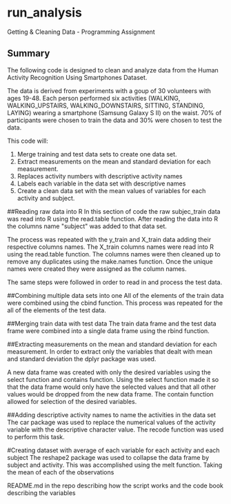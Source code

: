 # run_analysis
Getting &amp; Cleaning Data - Programming Assignment

## Summary
The following code is designed to clean and analyze data 
from the Human Activity Recognition Using Smartphones Dataset.

The data is derived from experiments with a goup of 30 volunteers with ages 19-48. Each person performed six activities (WALKING, WALKING_UPSTAIRS, WALKING_DOWNSTAIRS, SITTING, STANDING, LAYING) wearing a smartphone (Samsung Galaxy S II) on the waist. 70% of participants were chosen to train the data and 30% were chosen to test the data.

This code will: 
1. Merge training and test data sets to create one data set.
2. Extract measurements on the mean and standard deviation for each measurement.
3. Replaces activity numbers with descriptive activity names
4. Labels each variable in the data set with descriptive names
5. Create a clean data set with the mean values of variables for each activity and subject.

##Reading raw data into R
In this section of code the raw subjec_train data was read into R using the read.table function. After reading the data into R the columns name "subject" was added to that data set.

The process was repeated with the y_train and X_train data adding their respective columns names. The X_train columns names were read into R using the read.table function. The columns names were then cleaned up to remove any duplicates using the make.names function. Once the unique names were created they were assigned as the column names.

The same steps were followed in order to read in and process the test data.

##Combining multiple data sets into one
All of the elements of the train data were combined using the cbind function. This process was repeated for the all of the elements of the test data.

##Merging train data with test data
The train data frame and the test data frame were combined into a single data frame using the rbind function.

##Extracting measurements on the mean and standard deviation for each measurement.
In order to extract only the variables that dealt with mean and standard deviation the dplyr package was used.

A new data frame was created with only the desired variables using the select function and contains function. Using the select function made it so that the data frame would only have the selected values and that all other values would be dropped from the new data frame. The contain function allowed for selection of the desired variables. 

##Adding descriptive activity names to name the activities in the data set
The car package was used to replace the numerical values of the activity variable with the descriptive character value. The recode function was used to perform this task. 

#Creating dataset with average of each variable for each activity and each subject
The reshape2 package was used to collapse the data frame by subject and activity. This was accomplished using the melt function. Taking the mean of each of the observations 

 



README.md in the repo describing how the script works and the code book describing the variables
